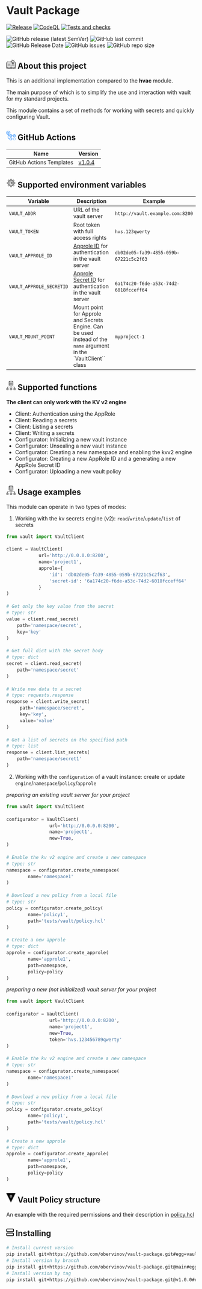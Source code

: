 # Vault Package
[![Release](https://github.com/obervinov/vault-package/actions/workflows/release.yaml/badge.svg)](https://github.com/obervinov/vault-package/actions/workflows/release.yaml)
[![CodeQL](https://github.com/obervinov/vault-package/actions/workflows/github-code-scanning/codeql/badge.svg)](https://github.com/obervinov/vault-package/actions/workflows/github-code-scanning/codeql)
[![Tests and checks](https://github.com/obervinov/vault-package/actions/workflows/tests.yaml/badge.svg?branch=main&event=pull_request)](https://github.com/obervinov/vault-package/actions/workflows/tests.yaml)

![GitHub release (latest SemVer)](https://img.shields.io/github/v/release/obervinov/vault-package?style=for-the-badge)
![GitHub last commit](https://img.shields.io/github/last-commit/obervinov/vault-package?style=for-the-badge)
![GitHub Release Date](https://img.shields.io/github/release-date/obervinov/vault-package?style=for-the-badge)
![GitHub issues](https://img.shields.io/github/issues/obervinov/vault-package?style=for-the-badge)
![GitHub repo size](https://img.shields.io/github/repo-size/obervinov/vault-package?style=for-the-badge)

## <img src="https://github.com/obervinov/_templates/blob/main/icons/book.png" width="25" title="about"> About this project
This is an additional implementation compared to the **hvac** module.

The main purpose of which is to simplify the use and interaction with vault for my standard projects.

This module contains a set of methods for working with secrets and quickly configuring Vault.

## <img src="https://github.com/obervinov/_templates/blob/main/icons/github-actions.png" width="25" title="github-actions"> GitHub Actions
| Name  | Version |
| ------------------------ | ----------- |
| GitHub Actions Templates | [v1.0.4](https://github.com/obervinov/_templates/tree/v1.0.4) |

## <img src="https://github.com/obervinov/_templates/blob/main/icons/config.png" width="25" title="envs"> Supported environment variables
| Variable  | Description | Example |
| ------------- | ------------- | ------------- |
| `VAULT_ADDR`  | URL of the vault server | `http://vault.example.com:8200` |
| `VAULT_TOKEN` | Root token with full access rights | `hvs.123qwerty` |
| `VAULT_APPROLE_ID`  | [Approle ID](https://developer.hashicorp.com/vault/docs/auth/approle) for authentication in the vault server | `db02de05-fa39-4855-059b-67221c5c2f63` |
| `VAULT_APPROLE_SECRETID`  | [Approle Secret ID](https://developer.hashicorp.com/vault/docs/auth/approle) for authentication in the vault server |  `6a174c20-f6de-a53c-74d2-6018fcceff64` |
| `VAULT_MOUNT_POINT`  |  Mount point for Approle and Secrets Engine. Can be used instead of the `name` argument in the `VaultClient`` class |  `myproject-1` |

## <img src="https://github.com/obervinov/_templates/blob/main/icons/requirements.png" width="25" title="functions"> Supported functions
__The client can only work with the KV v2 engine__
- Client: Authentication using the AppRole
- Client: Reading a secrets
- Client: Listing a secrets
- Client: Writing a secrets
- Configurator: Initializing a new vault instance
- Configurator: Unsealing a new vault instance
- Configurator: Creating a new namespace and enabling the kvv2 engine
- Configurator: Creating a new AppRole ID and a generating a new AppRole Secret ID
- Configurator: Uploading a new vault policy

## <img src="https://github.com/obervinov/_templates/blob/main/icons/requirements.png" width="25" title="mods"> Usage examples
This module can operate in two types of modes:
1. Working with the kv secrets engine (v2): `read`/`write`/`update`/`list` of secrets
```python
from vault import VaultClient

client = VaultClient(
            url='http://0.0.0.0:8200',
            name='project1',
            approle={
                'id': 'db02de05-fa39-4855-059b-67221c5c2f63',
                'secret-id': '6a174c20-f6de-a53c-74d2-6018fcceff64'
            }
)

# Get only the key value from the secret
# type: str
value = client.read_secret(
    path='namespace/secret',
    key='key'
)

# Get full dict with the secret body
# type: dict
secret = client.read_secret(
    path='namespace/secret'
)

# Write new data to a secret
# type: requests.response
response = client.write_secret(
     path='namespace/secret',
     key='key',
     value='value'
)

# Get a list of secrets on the specified path
# type: list
response = client.list_secrets(
    path='namespace/secret1'
)
```
2. Working with the `configuration` of a vault instance: create or update `engine`/`namespace`/`policy`/`approle`</br>

_preparing an existing vault server for your project_
```python
from vault import VaultClient

configurator = VaultClient(
                url='http://0.0.0.0:8200',
                name='project1',
                new=True,
)

# Enable the kv v2 engine and create a new namespace
# type: str
namespace = configurator.create_namespace(
        name='namespace1'
)

# Download a new policy from a local file
# type: str
policy = configurator.create_policy(
        name='policy1',
        path='tests/vault/policy.hcl'
)

# Create a new approle
# type: dict
approle = configurator.create_approle(
        name='approle1',
        path=namespace,
        policy=policy
)
```
_preparing a new (not initialized) vault server for your project_
```python
from vault import VaultClient

configurator = VaultClient(
                url='http://0.0.0.0:8200',
                name='project1',
                new=True,
                token='hvs.123456789qwerty'
)

# Enable the kv v2 engine and create a new namespace
# type: str
namespace = configurator.create_namespace(
        name='namespace1'
)

# Download a new policy from a local file
# type: str
policy = configurator.create_policy(
        name='policy1',
        path='tests/vault/policy.hcl'
)

# Create a new approle
# type: dict
approle = configurator.create_approle(
        name='approle1',
        path=namespace,
        policy=policy
)
```

## <img src="https://github.com/obervinov/_templates/blob/main/icons/vault.png" width="25" title="usage"> Vault Policy structure
An example with the required permissions and their description in [policy.hcl](tests/vault/policy.hcl)

## <img src="https://github.com/obervinov/_templates/blob/main/icons/stack2.png" width="20" title="install"> Installing
```bash
# Install current version
pip install git+https://github.com/obervinov/vault-package.git#egg=vault
# Install version by branch
pip install git+https://github.com/obervinov/vault-package.git@main#egg=vault
# Install version by tag
pip install git+https://github.com/obervinov/vault-package.git@v1.0.0#egg=vault
```
